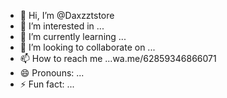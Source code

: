 - 👋 Hi, I’m @Daxzztstore
- 👀 I’m interested in ...
- 🌱 I’m currently learning ...
- 💞️ I’m looking to collaborate on ...
- 📫 How to reach me ...wa.me/62859346866071
- 😄 Pronouns: ...
- ⚡ Fun fact: ...

<!---
Daxzztstore/Daxzztstore is a ✨ special ✨ repository because its `README.md` (this file) appears on your GitHub profile.
You can click the Preview link to take a look at your changes.
--->

